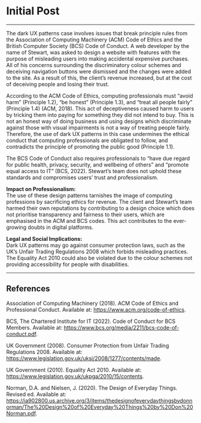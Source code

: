 # Initial Post

---

The dark UX patterns case involves issues that break principle rules from the Association of Computing Machinery (ACM) Code of Ethics and the British Computer Society (BCS) Code of Conduct. A web developer by the name of Stewart, was asked to design a website with features with the purpose of misleading users into making accidental expensive purchases. All of his concerns surrounding the discriminatory colour schemes and deceiving navigation buttons were dismissed and the changes were added to the site. As a result of this, the client’s revenue increased, but at the cost of deceiving people and losing their trust.

According to the ACM Code of Ethics, computing professionals must “avoid harm” (Principle 1.2), “be honest” (Principle 1.3), and “treat all people fairly” (Principle 1.4) (ACM, 2018). This act of deceptiveness caused harm to users by tricking them into paying for something they did not intend to buy. This is not an honest way of doing business and using designs which discriminate against those with visual impairments is not a way of treating people fairly. Therefore, the use of dark UX patterns in this case undermines the ethical conduct that computing professionals are obligated to follow, and contradicts the principle of promoting the public good (Principle 1.1).

The BCS Code of Conduct also requires professionals to “have due regard for public health, privacy, security, and wellbeing of others” and “promote equal access to IT” (BCS, 2022). Stewart’s team does not uphold these standards and compromises users’ trust and professionalism.

**Impact on Professionalism:**  
The use of these design patterns tarnishes the image of computing professions by sacrificing ethics for revenue. The client and Stewart’s team harmed their own reputations by contributing to a design choice which does not prioritise transparency and fairness to their users, which are emphasised in the ACM and BCS codes. This act contributes to the ever-growing doubts in digital platforms.

**Legal and Social Implications:**  
Dark UX patterns may go against consumer protection laws, such as the UK’s Unfair Trading Regulations 2008 which forbids misleading practices. The Equality Act 2010 could also be violated due to the colour schemes not providing accessibility for people with disabilities.

---

## References

Association of Computing Machinery (2018). ACM Code of Ethics and Professional Conduct. Available at: https://www.acm.org/code-of-ethics.

BCS, The Chartered Institute for IT (2022). Code of Conduct for BCS Members. Available at: https://www.bcs.org/media/2211/bcs-code-of-conduct.pdf.

UK Government (2008). Consumer Protection from Unfair Trading Regulations 2008. Available at: https://www.legislation.gov.uk/uksi/2008/1277/contents/made.

UK Government (2010). Equality Act 2010. Available at: https://www.legislation.gov.uk/ukpga/2010/15/contents.

Norman, D.A. and Nielsen, J. (2020). The Design of Everyday Things. Revised ed. Available at: https://ia902800.us.archive.org/3/items/thedesignofeverydaythingsbydonnorman/The%20Design%20of%20Everyday%20Things%20by%20Don%20Norman.pdf.
